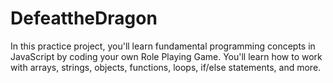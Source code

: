 # DefeattheDragon

In this practice project, you'll learn fundamental programming concepts in JavaScript by coding your own Role Playing Game. You'll learn how to work with arrays, strings, objects, functions, loops, if/else statements, and more.
